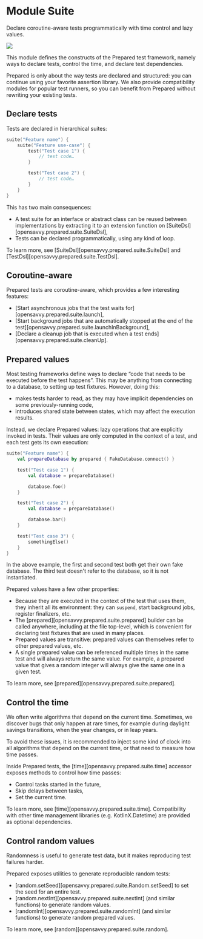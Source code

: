 # Module Suite

Declare coroutine-aware tests programmatically with time control and lazy values.

<a href="https://search.maven.org/search?q=dev.opensavvy.prepared.suite"><img src="https://img.shields.io/maven-central/v/dev.opensavvy.prepared/suite.svg?label=Maven%20Central"></a>

This module defines the constructs of the Prepared test framework, namely ways to declare tests, control the time, and declare test dependencies.

Prepared is only about the way tests are declared and structured: you can continue using your favorite assertion library.
We also provide compatibility modules for popular test runners, so you can benefit from Prepared without rewriting your existing tests.

## Declare tests

Tests are declared in hierarchical suites:

```kotlin
suite("Feature name") {
	suite("Feature use-case") {
		test("Test case 1") {
			// test code…
		}

		test("Test case 2") {
			// test code…
		}
	}
}
```

This has two main consequences:

- A test suite for an interface or abstract class can be reused between implementations by extracting it to an extension function on [SuiteDsl][opensavvy.prepared.suite.SuiteDsl],
- Tests can be declared programmatically, using any kind of loop.

To learn more, see [SuiteDsl][opensavvy.prepared.suite.SuiteDsl] and [TestDsl][opensavvy.prepared.suite.TestDsl].

## Coroutine-aware

Prepared tests are coroutine-aware, which provides a few interesting features:

- [Start asynchronous jobs that the test waits for][opensavvy.prepared.suite.launch],
- [Start background jobs that are automatically stopped at the end of the test][opensavvy.prepared.suite.launchInBackground],
- [Declare a cleanup job that is executed when a test ends][opensavvy.prepared.suite.cleanUp].

## Prepared values

Most testing frameworks define ways to declare “code that needs to be executed before the test happens”. This may be anything from connecting to a database, to setting up test fixtures. However, doing this:

- makes tests harder to read, as they may have implicit dependencies on some previously-running code,
- introduces shared state between states, which may affect the execution results.

Instead, we declare Prepared values: lazy operations that are explicitly invoked in tests. Their values are only computed in the context of a test, and each test gets its own execution:

```kotlin
suite("Feature name") {
	val prepareDatabase by prepared { FakeDatabase.connect() }

	test("Test case 1") {
		val database = prepareDatabase()

		database.foo()
	}

	test("Test case 2") {
		val database = prepareDatabase()

		database.bar()
	}

	test("Test case 3") {
		somethingElse()
	}
}
```

In the above example, the first and second test both get their own fake database. The third test doesn't refer to the database, so it is not instantiated.

Prepared values have a few other properties:

- Because they are executed in the context of the test that uses them, they inherit all its environment: they can `suspend`, start background jobs, register finalizers, etc.
- The [prepared][opensavvy.prepared.suite.prepared] builder can be called anywhere, including at the file top-level, which is convenient for declaring test fixtures that are used in many places.
- Prepared values are transitive: prepared values can themselves refer to other prepared values, etc.
- A single prepared value can be referenced multiple times in the same test and will always return the same value. For example, a prepared value that gives a random integer will always give the same one in a given test.

To learn more, see [prepared][opensavvy.prepared.suite.prepared].

## Control the time

We often write algorithms that depend on the current time. Sometimes, we discover bugs that only happen at rare times, for example during daylight savings transitions, when the year changes, or in leap years.

To avoid these issues, it is recommended to inject some kind of clock into all algorithms that depend on the current time, or that need to measure how time passes.

Inside Prepared tests, the [time][opensavvy.prepared.suite.time] accessor exposes methods to control how time passes:

- Control tasks started in the future,
- Skip delays between tasks,
- Set the current time.

To learn more, see [time][opensavvy.prepared.suite.time].
Compatibility with other time management libraries (e.g. KotlinX.Datetime) are provided as optional dependencies.

## Control random values

Randomness is useful to generate test data, but it makes reproducing test failures harder.

Prepared exposes utilities to generate reproducible random tests:

- [random.setSeed][opensavvy.prepared.suite.Random.setSeed] to set the seed for an entire test.
- [random.nextInt][opensavvy.prepared.suite.nextInt] (and similar functions) to generate random values.
- [randomInt][opensavvy.prepared.suite.randomInt] (and similar functions) to generate random prepared values.

To learn more, see [random][opensavvy.prepared.suite.random].
